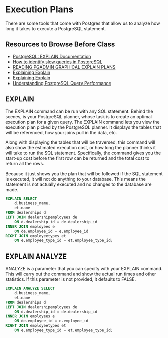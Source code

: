 # Execution Plans

There are some tools that come with Postgres that allow us to analyze how long it takes to execute a PostgreSQL statement.

## Resources to Browse Before Class

- [PostgreSQL: EXPLAIN Documentation](https://www.postgresql.org/docs/current/sql-explain.html)
- [How to identify slow queries in PostgreSQL](https://dev.to/pythonmeister/how-to-identify-slow-queries-in-postgresql-4igk)
- [READING PGADMIN GRAPHICAL EXPLAIN PLANS](http://www.postgresonline.com/journal/index.php?/archives/27-Reading-PgAdmin-Graphical-Explain-Plans.html)
- [Explaining Explain](https://wiki.postgresql.org/images/4/45/Explaining_EXPLAIN.pdf)
- [Explaining Explain](https://www.slideshare.net/xzilla/explaining-explain-227529779)
- [Understanding PostgreSQL Query Performance](https://pgdash.io/blog/understanding-postgres-query-performance.html)

## EXPLAIN

The EXPLAIN command can be run with any SQL statement. Behind the scenes, is your PostgreSQL planner, whose task is to create an optimal execution plan for a given query. The EXPLAIN command lets you view the execution plan picked by the PostgreSQL planner. It displays the tables that will be referenced, how your joins pull in the data, etc.

Along with displaying the tables that will be traversed, this command will also show the estimated execution cost, or how long the planner thinks it will take to run the SQL statement. Specifically, the command gives you the start-up cost before the first row can be returned and the total cost to return all the rows.

Because it just shows you the plan that will be followed if the SQL statement is executed, it will not do anything to your database. This means the statement is not actually executed and no changes to the database are made.

```sql
EXPLAIN SELECT
	d.business_name,
	et.name
FROM dealerships d
LEFT JOIN dealershipemployees de
	ON d.dealership_id = de.dealership_id
INNER JOIN employees e
	ON de.employee_id = e.employee_id
RIGHT JOIN employeetypes et
	ON e.employee_type_id = et.employee_type_id;
```


## EXPLAIN ANALYZE

ANALYZE is a parameter that you can specify with your EXPLAIN command. This will carry out the command and show the actual run times and other statistics. If this parameter is not provided, it defaults to FALSE.

```sql
EXPLAIN ANALYZE SELECT
	d.business_name,
	et.name
FROM dealerships d
LEFT JOIN dealershipemployees de
	ON d.dealership_id = de.dealership_id
INNER JOIN employees e
	ON de.employee_id = e.employee_id
RIGHT JOIN employeetypes et
	ON e.employee_type_id = et.employee_type_id;
```
